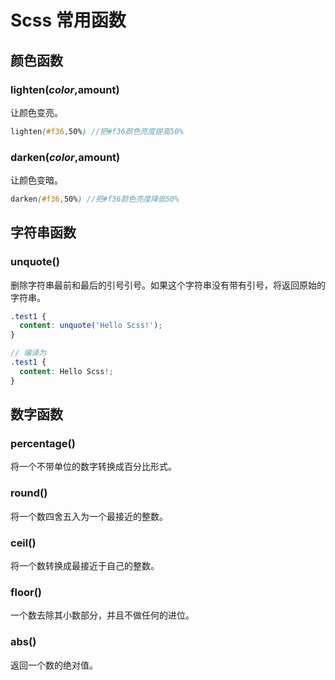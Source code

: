 # Scss 常用函数

## 颜色函数

### lighten($color,$amount)

让颜色变亮。

```scss
lighten(#f36,50%) //把#f36颜色亮度提高50%
```

### darken($color,$amount)

让颜色变暗。

```scss
darken(#f36,50%) //把#f36颜色亮度降低50%
```

## 字符串函数

### unquote()

删除字符串最前和最后的引号引号。如果这个字符串没有带有引号，将返回原始的字符串。

```scss
.test1 {
  content: unquote('Hello Scss!');
}

// 编译为
.test1 {
  content: Hello Scss!;
}
```

## 数字函数

### percentage()

将一个不带单位的数字转换成百分比形式。

### round()

将一个数四舍五入为一个最接近的整数。

### ceil()

将一个数转换成最接近于自己的整数。

### floor()

一个数去除其小数部分，并且不做任何的进位。

### abs()

返回一个数的绝对值。
